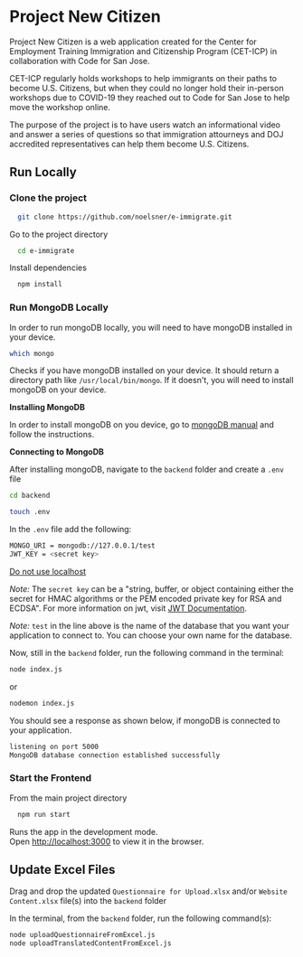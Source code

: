 # Project New Citizen

Project New Citizen is a web application created for the Center for Employment Training Immigration and Citizenship Program (CET-ICP) in collaboration with Code for San Jose.

CET-ICP regularly holds workshops to help immigrants on their paths to become U.S. Citizens, but when they could no longer hold their in-person workshops due to COVID-19 they reached out to Code for San Jose to help move the workshop online.

The purpose of the project is to have users watch an informational video and answer a series of questions so that immigration attourneys and DOJ accredited representatives can help them become U.S. Citizens.

## Run Locally

### Clone the project

```bash
  git clone https://github.com/noelsner/e-immigrate.git
```

Go to the project directory

```bash
  cd e-immigrate
```

Install dependencies

```bash
  npm install
```

### Run MongoDB Locally

In order to run mongoDB locally, you will need to have mongoDB installed in your device.

```bash
which mongo
```

Checks if you have mongoDB installed on your device. It should return a directory path like `/usr/local/bin/mongo`. If it doesn't, you will need to install mongoDB on your device.

**Installing MongoDB**

In order to install mongoDB on you device, go to [mongoDB manual](https://docs.mongodb.com/manual/administration/install-community/) and follow the instructions.

**Connecting to MongoDB**

After installing mongoDB, navigate to the `backend` folder and create a `.env` file

```bash
cd backend

touch .env
```

In the `.env` file add the following:

```bash
MONGO_URI = mongodb://127.0.0.1/test 
JWT_KEY = <secret key>
```
[Do not use localhost](https://github.com/Automattic/mongoose/issues/12134)

_Note:_ The `secret key` can be a "string, buffer, or object containing either the secret for HMAC algorithms or the PEM encoded private key for RSA and ECDSA".
For more information on jwt, visit [JWT Documentation](https://www.npmjs.com/package/jsonwebtoken).

_Note:_ `test` in the line above is the name of the database that you want your application to connect to. You can choose your own name for the database.

Now, still in the `backend` folder, run the following command in the terminal:

```bash
node index.js
```

or

```bash
nodemon index.js
```

You should see a response as shown below, if mongoDB is connected to your application.

```bash
listening on port 5000
MongoDB database connection established successfully
```

### Start the Frontend

From the main project directory

```bash
  npm run start
```

Runs the app in the development mode.<br />
Open [http://localhost:3000](http://localhost:3000) to view it in the browser.

## Update Excel Files

Drag and drop the updated `Questionnaire for Upload.xlsx` and/or `Website Content.xlsx` file(s) into the `backend` folder

In the terminal, from the `backend` folder, run the following command(s):

```bash
node uploadQuestionnaireFromExcel.js
node uploadTranslatedContentFromExcel.js
```
